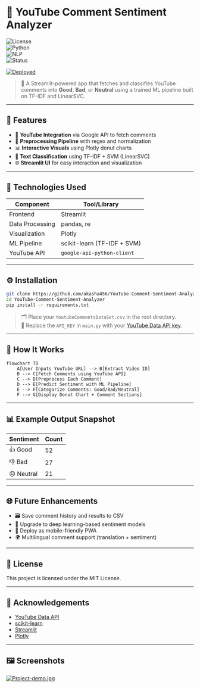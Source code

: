 # 🎥 YouTube Comment Sentiment Analyzer

![License](https://img.shields.io/badge/license-MIT-green)  
![Python](https://img.shields.io/badge/python-3.10-blue)  
![NLP](https://img.shields.io/badge/Model-LinearSVC-orange)  
![Status](https://img.shields.io/badge/status-Active-brightgreen)

[![Deployed](https://img.shields.io/badge/Live%20Demo-Click%20Here-brightgreen?style=for-the-badge)](https://youtube-comment-sentiment-analyzer-25.streamlit.app/)

> 💬 A Streamlit-powered app that fetches and classifies YouTube comments into **Good**, **Bad**, or **Neutral** using a trained ML pipeline built on TF-IDF and LinearSVC.

---

## 🚀 Features

- 🔗 **YouTube Integration** via Google API to fetch comments
- 🧼 **Preprocessing Pipeline** with regex and normalization
- 📊 **Interactive Visuals** using Plotly donut charts
- 🧠 **Text Classification** using TF-IDF + SVM (LinearSVC)
- 🌐 **Streamlit UI** for easy interaction and visualization

---

## 📌 Technologies Used

| Component         | Tool/Library              |
|------------------|---------------------------|
| Frontend         | Streamlit                 |
| Data Processing  | pandas, re                |
| Visualization    | Plotly                    |
| ML Pipeline      | scikit-learn (TF-IDF + SVM) |
| YouTube API      | `google-api-python-client` |

---

## ⚙️ Installation

```bash
git clone https://github.com/akasha456/YouTube-Comment-Sentiment-Analyzer
cd YouTube-Comment-Sentiment-Analyzer
pip install -r requirements.txt
```

> 🗂️ Place your `YoutubeCommentsDataSet.csv` in the root directory.  
> 🔑 Replace the `API_KEY` in `main.py` with your [YouTube Data API key](https://console.developers.google.com).

---

## 🧠 How It Works

```mermaid
flowchart TD
    A[User Inputs YouTube URL] --> B[Extract Video ID]
    B --> C[Fetch Comments using YouTube API]
    C --> D[Preprocess Each Comment]
    D --> E[Predict Sentiment with ML Pipeline]
    E --> F[Categorize Comments: Good/Bad/Neutral]
    F --> G[Display Donut Chart + Comment Sections]
```

---

## 📊 Example Output Snapshot

| Sentiment | Count |
|-----------|-------|
| 👍 Good   | 52    |
| 👎 Bad    | 27    |
| 😐 Neutral | 21    |

---

## 🌐 Future Enhancements

- 🗃️ Save comment history and results to CSV
- 🧠 Upgrade to deep learning-based sentiment models
- 📱 Deploy as mobile-friendly PWA
- 🌍 Multilingual comment support (translation + sentiment)

---

## 📜 License

This project is licensed under the MIT License.

---

## 💬 Acknowledgements

- [YouTube Data API](https://developers.google.com/youtube/v3)
- [scikit-learn](https://scikit-learn.org)
- [Streamlit](https://streamlit.io)
- [Plotly](https://plotly.com)

---

## 🖼️ Screenshots

[![Project-demo.jpg](https://i.postimg.cc/bvCHXqBs/Project-demo.jpg)](https://postimg.cc/SX9zCbqh)

